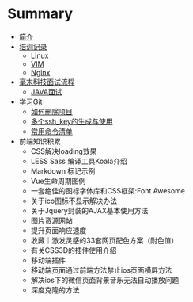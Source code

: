 # Summary

* [简介](README.md)
* [培训记录](internshiptraining.md)
  * [Linux](internshiptraining/linux.md)
  * [VIM](internshiptraining/vim.md)
  * [Nginx](internshiptraining/nginx.md)
* [毫末科技面试流程](haomointerview.md)
  * [JAVA面试](haomointerview/content.md)
* [学习Git](xue-xi-git.md)
  * [如何删除项目](xue-xi-git/ru-he-shan-chu-xiang-mu.md)
  * [多个ssh\_key的生成与使用](xue-xi-git/duo-ge-ssh-key-de-sheng-cheng-yu-shi-yong.md)
  * [常用命令清单](xue-xi-git/chang-yong-ming-ling-qing-dan.md)
* 前端知识积累
  * CSS解决loading效果
  * LESS Sass 编译工具Koala介绍
  * Markdown 标记示例
  * Vue生命周期图例
  * 一套绝佳的图标字体库和CSS框架:Font Awesome
  * 关于ico图标不显示解决办法
  * 关于Jquery封装的AJAX基本使用方法
  * 图片资源网站
  * 提升页面响应速度
  * 收藏｜激发灵感的33套网页配色方案（附色值）
  * 有关CSS3D的插件使用介绍
  * 移动端插件
  * 移动端页面通过前端方法禁止ios页面横屏方法
  * 解决ios下的微信页面背景音乐无法自动播放问题
  * 深度克隆的方法



